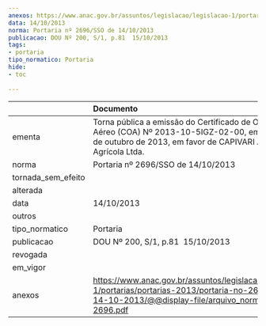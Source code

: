 ```yaml
---
anexos: https://www.anac.gov.br/assuntos/legislacao/legislacao-1/portarias/portarias-2013/portaria-no-2696-sso-de-14-10-2013/@@display-file/arquivo_norma/PA2013-2696.pdf
data: 14/10/2013
norma: Portaria nº 2696/SSO de 14/10/2013
publicacao: DOU Nº 200, S/1, p.81  15/10/2013
tags:
- portaria
tipo_normatico: Portaria
hide: 
- toc 
 
---
```


|                    | Documento                                                                                                                                                           |
|:-------------------|:--------------------------------------------------------------------------------------------------------------------------------------------------------------------|
| ementa             | Torna pública a emissão do Certificado de Operador Aéreo (COA) Nº 2013-10-5IGZ-02-00, emitido em 11 de outubro de 2013, em favor de CAPIVARI Aviação Agrícola Ltda. |
| norma              | Portaria nº 2696/SSO de 14/10/2013                                                                                                                                  |
| tornada_sem_efeito |                                                                                                                                                                     |
| alterada           |                                                                                                                                                                     |
| data               | 14/10/2013                                                                                                                                                          |
| outros             |                                                                                                                                                                     |
| tipo_normatico     | Portaria                                                                                                                                                            |
| publicacao         | DOU Nº 200, S/1, p.81  15/10/2013                                                                                                                                   |
| revogada           |                                                                                                                                                                     |
| em_vigor           |                                                                                                                                                                     |
| anexos             | https://www.anac.gov.br/assuntos/legislacao/legislacao-1/portarias/portarias-2013/portaria-no-2696-sso-de-14-10-2013/@@display-file/arquivo_norma/PA2013-2696.pdf   |